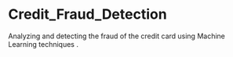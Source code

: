 # Credit_Fraud_Detection
Analyzing and detecting the fraud of the credit card using Machine Learning techniques .
